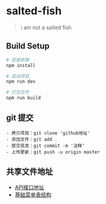 # salted-fish

> i am not a salted fish

## Build Setup

``` bash
# 安装依赖
npm install

# 启动项目
npm run dev

# 打包文件
npm run build

```

## git 提交
```
- 拷贝项目：git clone 'github地址' 
- 添加文件：git add .
- 提交信息：git commit -m '注释'
- 上传更新：git push -u origin master
```

## 共享文件地址
- [API接口地址]()
- [基础菜单表结构](https://docs.qq.com/sheet/DTW5mdExUc01MQUhO?tdsourcetag=s_macqq_aiomsg&tab=BB08J2&coord=E3%24E3%240%240%241%240)
